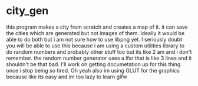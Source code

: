 # city_gen
this program makes a city from scratch and creates a map of it. it can save the cities which are generated but not images of them. Ideally it would be able to do both but
i am not sure how to use libpng yet. I seriously doubt you will be able to use this because i am using a custom utilities library to do random numbers and probably other stuff too but its like 2 am and i don't remember. the random number generator uses a lfsr that is like 3 lines and it shouldn't be that bad. I'll work on getting documetation up for this thing once i stop being so tired. Oh yeah also im using GLUT for the graphics because like its easy and im too lazy to learn glfw

